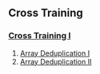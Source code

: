 ## Cross Training

### [Cross Training I](I)
1.  [Array Deduplication I](I/Easy/ArrayDeduplicationI)
2.  [Array Deduplication II](I/Medium/ArrayDeduplicationII)
